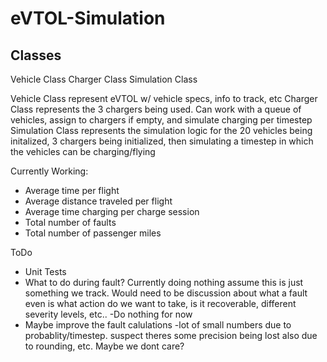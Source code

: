 # eVTOL-Simulation

Classes
---------
Vehicle Class
Charger Class
Simulation Class

Vehicle Class represent eVTOL w/ vehicle specs, info to track, etc
Charger Class represents the 3 chargers being used. Can work with a queue of vehicles, assign to chargers if empty, and simulate charging per timestep
Simulation Class represents the simulation logic for the 20 vehicles being initalized, 3 chargers being initialized, then simulating a timestep in which the vehicles can be charging/flying

Currently Working:
- Average time per flight
- Average distance traveled per flight
- Average time charging per charge session
- Total number of faults
- Total number of passenger miles


ToDo
- Unit Tests
- What to do during fault? Currently doing nothing assume this is just something we track. Would need to be discussion about what a fault even is
    what action do we want to take, is it recoverable, different severity levels, etc..
    -Do nothing for now
- Maybe improve the fault calulations
    -lot of small numbers due to probablity/timestep. suspect theres some precision being lost also due to rounding, etc. Maybe we dont care?